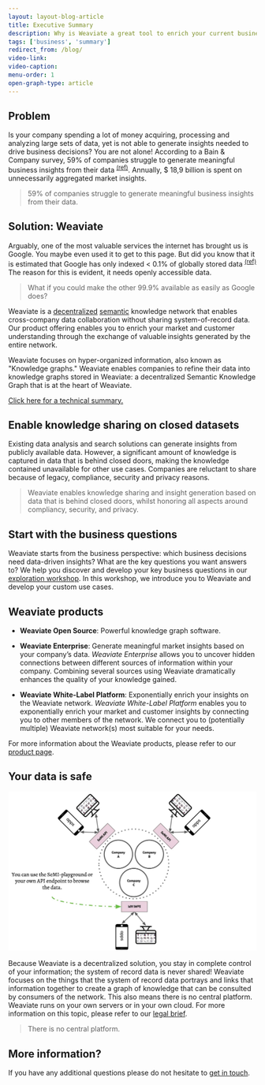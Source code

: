 ```yaml
---
layout: layout-blog-article
title: Executive Summary
description: Why is Weaviate a great tool to enrich your current business offerings? In this primer you will learn why Weaviate is so valuable for your business.
tags: ['business', 'summary']
redirect_from: /blog/
video-link:
video-caption:
menu-order: 1
open-graph-type: article
---
```


## Problem

Is your company spending a lot of money acquiring, processing and analyzing large sets of data, yet is not able to generate insights needed to drive business decisions? You are not alone! According to a Bain & Company survey, 59% of companies struggle to generate meaningful business insights from their data <sup>[(ref)](http://www.bain.com/publications/articles/most-cios-dont-think-their-companies-can-handle-big-data-forbes.aspx)</sup>. Annually, $ 18,9 billion is spent on unnecessarily aggregated market insights.

> 59% of companies struggle to generate meaningful business insights from their data.

## Solution: Weaviate

Arguably, one of the most valuable services the internet has brought us is Google. You maybe even used it to get to this page. But did you know that it is estimated that Google has only indexed < 0.1% of globally stored data <sup>[(ref)](https://www.seeker.com/how-much-of-the-internet-is-hidden-1792697912.html)</sup> The reason for this is evident, it needs openly accessible data.

> What if you could make the other 99.9% available as easily as Google does?

Weaviate is a [decentralized](/service-manual/nomenclature/#dn) [semantic](/service-manual/nomenclature/#nlp) knowledge network that enables cross-company data collaboration without sharing system-of-record data. Our product offering enables you to enrich your market and customer understanding through the exchange of valuable insights generated by the entire network.

Weaviate focuses on hyper-organized information, also known as "Knowledge graphs." Weaviate enables companies to refine their data into knowledge graphs stored in Weaviate: a decentralized Semantic Knowledge Graph that is at the heart of Weaviate.

<section class="callout">
    <a href="/blog/wiki-semi-consulting/learn/technology-summary/">Click here for a technical summary.</a>
</section>

## Enable knowledge sharing on closed datasets

Existing data analysis and search solutions can generate insights from publicly available data. However, a significant amount of knowledge is captured in data that is behind closed doors, making the knowledge contained unavailable for other use cases. Companies are reluctant to share because of legacy, compliance, security and privacy reasons.

> Weaviate enables knowledge sharing and insight generation based on data that is behind closed doors, whilst honoring all aspects around compliancy, security, and privacy.

## Start with the business questions

Weaviate starts from the business perspective: which business decisions need data-driven insights? What are the key questions you want answers to? We help you discover and develop your key business questions in our [exploration workshop](/_blog/wiki-semi-consulting/start/exploration-workshops/). In this workshop, we introduce you to Weaviate and develop your custom use cases.

## Weaviate products

- **Weaviate Open Source**: Powerful knowledge graph software.

- **Weaviate Enterprise**: Generate meaningful market insights based on your company’s data.
*Weaviate Enterprise* allows you to uncover hidden connections between different sources of information within your company. Combining several sources using Weaviate dramatically enhances the quality of your knowledge gained.

- **Weaviate White-Label Platform**: Exponentially enrich your insights on the Weaviate network. *Weaviate White-Label Platform* enables you to exponentially enrich your market and customer insights by connecting you to other members of the network. We connect you to (potentially multiple) Weaviate network(s) most suitable for your needs.

For more information about the Weaviate products, please refer to our  [product page](/products/).

## Your data is safe

![Weaviate network](/img/SeMI-network.jpg)

Because Weaviate is a decentralized solution, you stay in complete control of your information; the system of record data is never shared! Weaviate focuses on the things that the system of record data portrays and links that information together to create a graph of knowledge that can be consulted by consumers of the network. This also means there is no central platform. Weaviate runs on your own servers or in your own cloud. For more information on this topic, please refer to our [legal brief](/_blog/wiki-semi-consulting/learn/data-usage-and-compliancy/).

> There is no central platform.

## More information?
If you have any additional questions please do not hesitate to [get in touch](/contact/).
